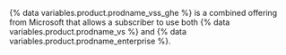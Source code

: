 {% data variables.product.prodname_vss_ghe %} is a combined offering from Microsoft that allows a subscriber to use both {% data variables.product.prodname_vs %} and {% data variables.product.prodname_enterprise %}.
